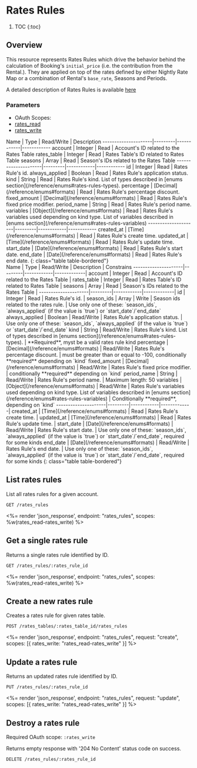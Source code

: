 # Rates Rules

1. TOC
{:toc}

## Overview

This resource represents Rates Rules which drive the behavior behind the calculation of Booking's `initial_price` (i.e. the contribution from the Rental.). They are applied on top of the rates defined by either Nightly Rate Map or a combination of Rental's `base_rate`, Seasons and Periods.

A detailed description of Rates Rules is available [here](https://manual.bookingsync.com/hc/en-us/articles/360005324073-All-our-Rates-Rules)

### Parameters
<ul class="nav nav-pills" role="tablist">
  <li class="disabled"><a>OAuth Scopes:</a></li>
  <li class="active"><a href="#rates_read" role="tab" data-toggle="pill">rates_read</a></li>
  <li><a href="#rates_write" role="tab" data-toggle="pill">rates_write</a></li>
</ul>
<div class="tab-content" markdown="1">
  <div class="tab-pane active" id="rates_read" markdown="1">
Name                 | Type    | Read/Write | Description
---------------------|---------|------------|------------
account              | Integer | Read       | Account's ID related to the Rates Table
rates_table          | Integer | Read       | Rates Table's ID related to Rates Table
seasons              | Array   | Read       | Season's IDs related to the Rates Table 
---------------------|---------|------------|------------
id                   | Integer | Read       | Rates Rule's id.
always_applied       | Boolean | Read       | Rates Rule's application status.
kind                 | String  | Read       | Rates Rule's kind. List of types described in [enums section](/reference/enums#rates-rules-types).
percentage           | [Decimal](/reference/enums#formats) | Read       | Rates Rule's percentage discount.
fixed_amount         | [Decimal](/reference/enums#formats) | Read       | Rates Rule's fixed price modifier.
period_name          | String  | Read       | Rates Rule's period name.
variables            | [Object](/reference/enums#formats) | Read       | Rates Rule's variables used depending on kind type. List of variables described in [enums section](/reference/enums#rates-rules-variables)
---------------------|---------|------------|------------
created_at           | [Time](/reference/enums#formats) | Read       | Rates Rule's create time.
updated_at           | [Time](/reference/enums#formats) | Read       | Rates Rule's update time.
start_date           | [Date](/reference/enums#formats) | Read       | Rates Rule's start date.
end_date             | [Date](/reference/enums#formats) | Read       | Rates Rule's end date.
{: class="table table-bordered"}
  </div>
  <div class="tab-pane" id="rates_write" markdown="1">
Name                 | Type    | Read/Write | Description | Constrains
---------------------|---------|------------|-------------|
account              | Integer | Read       | Account's ID related to the Rates Table | 
rates_table          | Integer | Read       | Rates Table's ID related to Rates Table |
seasons              | Array   | Read       | Season's IDs related to the Rates Table |
---------------------|---------|------------|-------------|
id                   | Integer | Read       | Rates Rule's id. |
season_ids           | Array   | Write      | Season ids related to the rates rule. | Use only one of these: `season_ids`, `always_applied` (if the value is `true`) or `start_date`/`end_date`
always_applied       | Boolean | Read/Write | Rates Rule's application status. | Use only one of these: `season_ids`, `always_applied` (if the value is `true`) or `start_date`/`end_date`
kind                 | String  | Read/Write | Rates Rule's kind. List of types described in [enums section](/reference/enums#rates-rules-types). | **Required**, myst be a valid rates rule kind
percentage           | [Decimal](/reference/enums#formats) | Read/Write | Rates Rule's percentage discount. | must be greater than or equal to -100, conditionally **required** depending on `kind`
fixed_amount         | [Decimal](/reference/enums#formats) | Read/Write | Rates Rule's fixed price modifier. | conditionally **required** depending on `kind`
period_name          | String  | Read/Write | Rates Rule's period name. | Maximum length: 50 
variables            | [Object](/reference/enums#formats) | Read/Write | Rates Rule's variables used depending on kind type. List of variables described in [enums section](/reference/enums#rates-rules-variables) | Conditionally **required**, depending on `kind` 
---------------------|---------|------------|-------------|
created_at           | [Time](/reference/enums#formats) | Read       | Rates Rule's create time. | 
updated_at           | [Time](/reference/enums#formats) | Read       | Rates Rule's update time. |
start_date           | [Date](/reference/enums#formats) | Read/Write | Rates Rule's start date. | Use only one of these: `season_ids`, `always_applied` (if the value is `true`) or `start_date`/`end_date`, required for some kinds
end_date             | [Date](/reference/enums#formats) | Read/Write | Rates Rule's end date. | Use only one of these: `season_ids`, `always_applied` (if the value is `true`) or `start_date`/`end_date`, required for some kinds
{: class="table table-bordered"}
  </div>
</div>

## List rates rules

List all rates rules for a given account.

~~~
GET /rates_rules
~~~

<%= render 'json_response', endpoint: "rates_rules", scopes: %w(rates_read-rates_write) %>

## Get a single rates rule

Returns a single rates rule identified by ID.

~~~
GET /rates_rules/:rates_rule_id
~~~

<%= render 'json_response', endpoint: "rates_rules", scopes: %w(rates_read-rates_write) %>

## Create a new rates rule

Creates a rates rule for given rates table.

~~~
POST /rates_tables/:rates_table_id/rates_rules
~~~

<%= render 'json_response', endpoint: "rates_rules", request: "create",
  scopes: [{ rates_write: "rates_read-rates_write" }] %>

## Update a rates rule

Returns an updated rates rule identified by ID.

~~~
PUT /rates_rules/:rates_rule_id
~~~

<%= render 'json_response', endpoint: "rates_rules", request: "update",
  scopes: [{ rates_write: "rates_read-rates_write" }] %>

## Destroy a rates rule

Required OAuth scope: `:rates_write`

Returns empty response with '204 No Content' status code on success.

~~~~~~
DELETE /rates_rules/:rates_rule_id
~~~~~~
